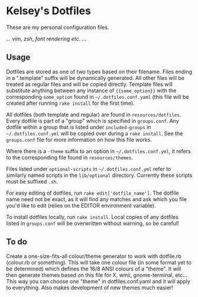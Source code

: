 Kelsey's Dotfiles
===================

These are my personal configuration files.

_... vim, zsh, font rendering etc. ..._


Usage
-------

Dotfiles are stored as one of two types based on their filename. Files ending in a ".template" suffix will be dynamically generated. All other files will be treated as regular files and will be copied directly. Template files will substitute anything between any instance of `{{some_option}}` with the corresponding `some_option` found in `~/.dotfiles.conf.yaml` (this file will be created after running `rake install` for the first time).

All dotfiles (both template and regular) are found in `resources/dotfiles`. Every dotfile is part of a "group" which is specified in `groups.conf`. Any dotfile within a group that is listed under `included-groups` in `~/.dotfiles.conf.yml` will be copied over during a `rake install`. See the `groups.conf` file for more information on how this file works.

Where there is a `-theme` suffix to an option in `~/.dotfiles.conf.yml`, it refers to the corresponding file found in `resources/themes`.

Files listed under `optional-scripts` in `~/.dotfiles.conf.yml` refer to similarly named scripts in the `lib/optional` directory. Currently these scripts must be suffixed `.sh`.

For easy editing of dotfiles, run `rake edit['dotfile_name']`. The dotfile name need not be exact, as it will find any matches and ask which you file you'd like to edit (relies on the EDITOR environment variable).

To install dotfiles locally, run `rake install`. Local copies of any dotfiles listed in `groups.conf` will be overwritten without warning, so be careful!


To do
-------

Create a one-size-fits-all colour/theme generator to work with dotfile.rb (colour.rb or something). This will take one colour file (in some format yet to be determined) which defines the 16/8 ANSI colours of a "theme". It will then generate themes based on this file for X, wmii, gnome-terminal, etc... This way you can choose one "theme" in dotfiles.conf.yaml and it will apply to everything. Also makes development of new themes much easier!
